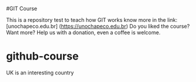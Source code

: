 #GIT Course


This is a repository test to teach how GIT works
know more in the link: [unochapeco.edu.br] (https://unochapeco.edu.br)
Do you liked the course? Want more? Help us with a donation, even a coffee is welcome. 

# github-course 


UK is an interesting country 


